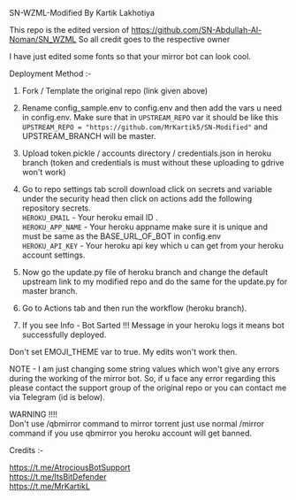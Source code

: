 SN-WZML-Modified By Kartik Lakhotiya

This repo is the edited version of https://github.com/SN-Abdullah-Al-Noman/SN_WZML 
So all credit goes to the respective owner 

I have just edited some fonts so that your mirror bot can look cool.

Deployment Method :-
1. Fork / Template the original repo (link given above)

2. Rename config_sample.env to config.env and then add the vars u need in config.env. Make sure that in `UPSTREAM_REPO` var it should be like this `UPSTREAM_REPO = "https://github.com/MrKartik5/SN-Modified"` and UPSTREAM_BRANCH will be master.

3. Upload token.pickle / accounts directory / credentials.json in heroku branch (token and credentials is must without these uploading to gdrive won't work)

4. Go to repo settings tab scroll download click on secrets and variable under the security head then click on actions add the following repository secrets.       
   `HEROKU_EMAIL` - Your heroku email ID .       
   `HEROKU_APP_NAME` - Your heroku appname make sure it is unique and must be same as the BASE_URL_OF_BOT in config.env        
   `HEROKU_API_KEY` - Your heroku api key which u can get from your heroku account settings.
   
5. Now go the update.py file of heroku branch and change the default upstream link to my modified repo and do the same for the update.py for master branch.

6. Go to Actions tab and then run the workflow (heroku branch).

7. If you see Info - Bot Sarted !!! Message in your heroku logs it means bot successfully deployed.


Don't set EMOJI_THEME var to true. My edits won't work then.


NOTE - I am just changing some string values which won't give any errors during the working of the mirror bot. So, if u face any error regarding this please contact the support group of the original repo or you can contact me via Telegram (id is below).

WARNING !!!!       
Don't use /qbmirror command to mirror torrent just use normal /mirror command if you use qbmirror you heroku account will get banned.

Credits :-

https://t.me/AtrociousBotSupport     
https://t.me/ItsBitDefender      
https://t.me/MrKartikL
